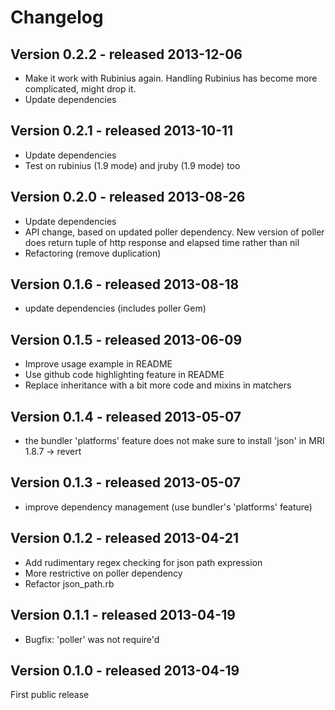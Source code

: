 Changelog
=========

Version 0.2.2 - released 2013-12-06
-------------

* Make it work with Rubinius again. Handling Rubinius has become more complicated, might drop it.
* Update dependencies

Version 0.2.1 - released 2013-10-11
-------------

* Update dependencies
* Test on rubinius (1.9 mode) and jruby (1.9 mode) too

Version 0.2.0 - released 2013-08-26
-------------

* Update dependencies
* API change, based on updated poller dependency. New version of poller does return tuple of http response and elapsed time rather than nil
* Refactoring (remove duplication)

Version 0.1.6 - released 2013-08-18
-------------

* update dependencies (includes poller Gem)

Version 0.1.5 - released 2013-06-09
-------------

* Improve usage example in README
* Use github code highlighting feature in README
* Replace inheritance with a bit more code and mixins in matchers

Version 0.1.4 - released 2013-05-07
-------------

* the bundler 'platforms' feature does not make sure to install 'json' in MRI 1.8.7 -> revert

Version 0.1.3 - released 2013-05-07
-------------

* improve dependency management (use bundler's 'platforms' feature)

Version 0.1.2 - released 2013-04-21
-------------

* Add rudimentary regex checking for json path expression
* More restrictive on poller dependency
* Refactor json_path.rb

Version 0.1.1 - released 2013-04-19
-------------

* Bugfix: 'poller' was not require'd

Version 0.1.0 - released 2013-04-19
-------------

First public release